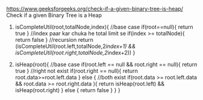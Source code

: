 https://www.geeksforgeeks.org/check-if-a-given-binary-tree-is-heap/
Check if a given Binary Tree is a Heap

1. isCompleteUtil(root,totalNode,index){
    //base case
    if(root==null){
        return true
    }
    //index paar kar chuka he total limit se
    if(index >= totalNode){
        return false
    }
    //recursion
    return (isCompleteUtil(root.left,totalNode,2*index+1) && isCompleteUtil(root.right,totalNode,2*index+2))
}

2. isHeap(root){
    //base case 
    if(root.left == null && root.right == null){
        return true
    }
    //right not exist
    if(root.right == null){
        return root.data>=root.left.data
    } else {
        //both exist
        if(root.data >= root.left.data && root.data >= root.right.data ){
            return isHeap(root.left) &&  isHeap(root.right)
        } else {
            return false
        }
    }
}